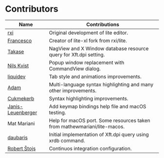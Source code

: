 # Contributors

| Name                                                        | Contributions
------------------------------------------------------------|----------------------------------------------------------
| [rxi](https://github.com/rxi)                              | Original development of lite editor.
| [Francesco](https://github.com/franko)                     | Creator of lite-xl fork from rxi/lite.
| [Takase](https://github.com/takase1121)                    | NagView and X Window database resource query for Xft.dpi setting.
| [Nils Kvist](https://github.com/budRich)                   | Popup window replacement with CommandView dialog.
| [liquidev](https://github.com/liquidev)                    | Tab style and animations improvements.
| [Adam](https://github.com/adamharrison)                    | Multi-language syntax highlighting and many other improvements.
| [Cukmekerb](https://github.com/vincens2005)                | Syntax highlighting improvements.
| [Janis-Leuenberger](https://github.com/Janis-Leuenberger)  | Add keymap bindings help file and macOS testing.
| Mat Mariani                                                 | Help for macOS port. Some resources taken from mathewmariani/lite-macos.
| [daubaris](https://github.com/daubaris)                    | Initial implementation of Xft.dpi query using xrdb command.
| [Robert Štojs](https://github.com/netrobert)               | Continuos integration configuration.
